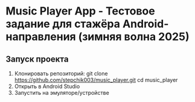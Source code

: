 # Music Player App - Тестовое задание для стажёра Android-направления (зимняя волна 2025)

## Запуск проекта
1. Клонировать репозиторий:
      git clone https://github.com/stepchik003/music_player.git
      cd music_player
2. Открыть в Android Studio
3. Запустить на эмуляторе/устройстве
